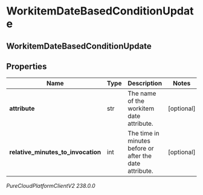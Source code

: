 # WorkitemDateBasedConditionUpdate

## WorkitemDateBasedConditionUpdate

## Properties

|Name | Type | Description | Notes|
|------------ | ------------- | ------------- | -------------|
| **attribute** | str | The name of the workitem date attribute. | [optional] |
| **relative_minutes_to_invocation** | int | The time in minutes before or after the date attribute. | [optional] |



_PureCloudPlatformClientV2 238.0.0_
